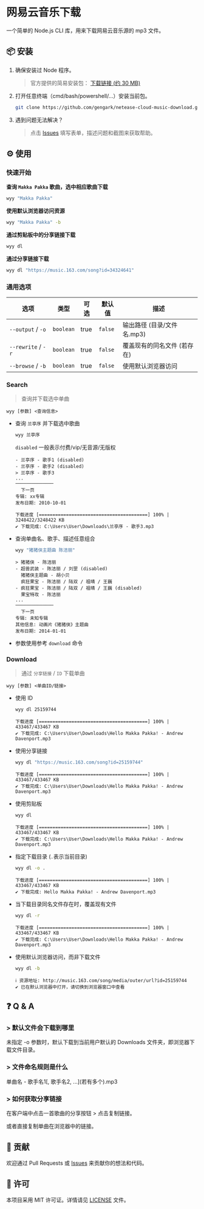# 网易云音乐下载

一个简单的 Node.js CLI 库，用来下载网易云音乐源的 mp3 文件。

## 📦 安装

1. 确保安装过 Node 程序。

   > 官方提供的简易安装包： [下载链接 (约 30 MB)][node-url]

2. 打开任意终端（cmd/bash/powershell/...）安装当前包。

    ```bash
    git clone https://github.com/gengark/netease-cloud-music-download.git && cd netease-cloud-music-download && npm run install && npm link
    ```

3. 遇到问题无法解决？

   > 点击 [Issues][issues-url] 填写表单，描述问题和截图来获取帮助。

## ⚙️ 使用

### 快速开始

**查询 `Makka Pakka` 歌曲，选中相应歌曲下载**

```bash
wyy "Makka Pakka"
```

**使用默认浏览器访问资源**

```bash
wyy "Makka Pakka" -b
```

**通过剪贴板中的分享链接下载**

```bash
wyy dl
```

**通过分享链接下载**

```bash
wyy dl "https://music.163.com/song?id=34324641"
```

### 通用选项

| 选项                 | 类型        | 可选   | 默认值     | 描述                |
|--------------------|-----------|------|---------|-------------------|
| `--output` / `-o`  | `boolean` | true | `false` | 输出路径 (目录/文件名.mp3) |
| `--rewrite` / `-r` | `boolean` | true | `false` | 覆盖现有的同名文件 (若存在)   |
| `--browse` / `-b`  | `boolean` | true | `false` | 使用默认浏览器访问         |

### Search

> 查询并下载选中单曲

```
wyy [参数] <查询信息>
```

- 查询 `兰亭序` 并下载选中歌曲

  ```bash
  wyy 兰亭序
  ```

  `disabled` 一般表示付费/vip/无音源/无版权

  ```
  - 兰亭序 - 歌手1 (disabled)
  - 兰亭序 - 歌手2 (disabled)
  > 兰亭序 - 歌手3
  ...
  ──────────────
    下一页
  专辑: xx专辑
  发布日期: 2010-10-01
  ```

  ```
  下载进度 [========================================] 100% | 3248422/3248422 KB
  ✔ 下载完成: C:\Users\User\Downloads\兰亭序 - 歌手3.mp3
  ```

- 查询单曲名、歌手、描述任意组合

  ```bash
  wyy "猪猪侠主题曲 陈洁丽"
  ```

  ```
  > 猪猪侠 - 陈洁丽
  - 超兽武装 - 陈洁丽 / 刘罡 (disabled)
    猪猪侠主题曲 - 胡小贝
    疯狂果宝 - 陈洁丽 / 陆双 / 祖晴 / 王巍
  - 疯狂果宝 - 陈洁丽 / 陆双 / 祖晴 / 王巍 (disabled)
    果宝特攻 - 陈洁丽
  ...
  ──────────────
    下一页
  专辑: 未知专辑
  其他信息: 动画片《猪猪侠》主题曲
  发布日期: 2014-01-01
  ```

- 参数使用参考 `download` 命令

### Download

> 通过 `分享链接` / `ID` 下载单曲

```
wyy [参数] <单曲ID/链接>
```

- 使用 ID

  ```bash
  wyy dl 25159744
  ```

  ```
  下载进度 [========================================] 100% | 433467/433467 KB
  ✔ 下载完成: C:\Users\User\Downloads\Hello Makka Pakka! - Andrew Davenport.mp3
  ```

- 使用分享链接

  ```bash
  wyy dl "https://music.163.com/song?id=25159744"
  ```

  ```
  下载进度 [========================================] 100% | 433467/433467 KB
  ✔ 下载完成: C:\Users\User\Downloads\Hello Makka Pakka! - Andrew Davenport.mp3
  ```

- 使用剪贴板

  ```bash
  wyy dl
  ```

  ```
  下载进度 [========================================] 100% | 433467/433467 KB
  ✔ 下载完成: C:\Users\User\Downloads\Hello Makka Pakka! - Andrew Davenport.mp3
  ```

- 指定下载目录 (`.`表示当前目录)

  ```bash
  wyy dl -o .
  ```

  ```
  下载进度 [========================================] 100% | 433467/433467 KB
  ✔ 下载完成: Hello Makka Pakka! - Andrew Davenport.mp3
  ```

- 当下载目录同名文件存在时，覆盖现有文件

  ```bash
  wyy dl -r
  ```

  ```
  下载进度 [========================================] 100% | 433467/433467 KB
  ✔ 下载完成: C:\Users\User\Downloads\Hello Makka Pakka! - Andrew Davenport.mp3
  ```

- 使用默认浏览器访问，而非下载文件

  ```bash
  wyy dl -b
  ```

  ```
  ℹ 资源地址: http://music.163.com/song/media/outer/url?id=25159744
  ✔ 已在默认浏览器中打开，请切换到浏览器窗口中查看
  ```

## ❓ Q & A

### \> 默认文件会下载到哪里

未指定 -o 参数时，默认下载到当前用户默认的 Downloads 文件夹，即浏览器下载文件目录。

### \> 文件命名规则是什么

单曲名 - 歌手名1\[, 歌手名2, ...\](若有多个).mp3

### \> 如何获取分享链接

在客户端中点击一首歌曲的分享按钮 > 点击复制链接。

或者直接复制单曲在浏览器中的链接。

## 🤝 贡献

欢迎通过 Pull Requests 或 [Issues][issues-url] 来贡献你的想法和代码。

## 📄 许可

本项目采用 MIT 许可证。详情请见 [LICENSE][license-url] 文件。

[node-url]: https://nodejs.org/zh-cn/download/prebuilt-installer

[issues-url]: https://github.com/gengark/netease-cloud-music-download/issues

[license-url]: LICENSE
